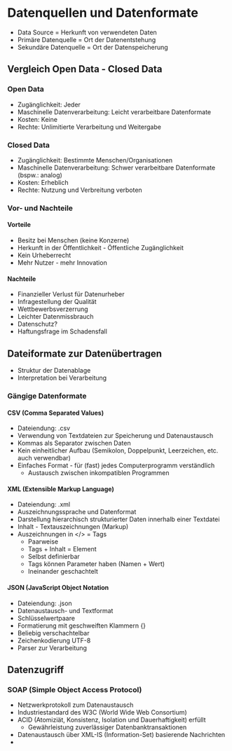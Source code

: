# Datenquellen und Datenformate

- Data Source = Herkunft von verwendeten Daten
- Primäre Datenquelle = Ort der Datenentstehung
- Sekundäre Datenquelle = Ort der Datenspeicherung

## Vergleich Open Data - Closed Data

### Open Data
- Zugänglichkeit: Jeder
- Maschinelle Datenverarbeitung: Leicht verarbeitbare Datenformate
- Kosten: Keine
- Rechte: Unlimitierte Verarbeitung und Weitergabe

### Closed Data
- Zugänglichkeit: Bestimmte Menschen/Organisationen
- Maschinelle Datenverarbeitung: Schwer verarbeitbare Datenformate (bspw.: analog)
- Kosten: Erheblich
- Rechte: Nutzung und Verbreitung verboten

### Vor- und Nachteile

#### Vorteile
- Besitz bei Menschen (keine Konzerne)
- Herkunft in der Öffentlichkeit - Öffentliche Zugänglichkeit
- Kein Urheberrecht
- Mehr Nutzer - mehr Innovation

#### Nachteile
- Finanzieller Verlust für Datenurheber
- Infragestellung der Qualität
- Wettbewerbsverzerrung
- Leichter Datenmissbrauch
- Datenschutz?
- Haftungsfrage im Schadensfall

## Dateiformate zur Datenübertragen
- Struktur der Datenablage
- Interpretation bei Verarbeitung

### Gängige Datenformate

#### CSV (Comma Separated Values) 
- Dateiendung: .csv
- Verwendung von Textdateien zur Speicherung und Datenaustausch
- Kommas als Separator zwischen Daten
- Kein einheitlicher Aufbau (Semikolon, Doppelpunkt, Leerzeichen, etc. auch verwendbar)
- Einfaches Format - für (fast) jedes Computerprogramm verständlich
  - Austausch zwischen inkompatiblen Programmen
 
#### XML (Extensible Markup Language) 
- Dateiendung: .xml
- Auszeichnungssprache und Datenformat
- Darstellung hierarchisch strukturierter Daten innerhalb einer Textdatei
- Inhalt - Textauszeichnungen (Markup)
- Auszeichnungen in </> = Tags
  - Paarweise
  - Tags + Inhalt = Element
  - Selbst definierbar
  - Tags können Parameter haben (Namen + Wert)
  - Ineinander geschachtelt
 
#### JSON (JavaScript Object Notation
- Dateiendung: .json
- Datenaustausch- und Textformat
- Schlüsselwertpaare
- Formatierung mit geschweiften Klammern {}
- Beliebig verschachtelbar
- Zeichenkodierung UTF-8
- Parser zur Verarbeitung

## Datenzugriff

### SOAP (Simple Object Access Protocol)
- Netzwerkprotokoll zum Datenaustausch
- Industriestandard des W3C (World Wide Web Consortium)
- ACID (Atomiziät, Konsistenz, Isolation und Dauerhaftigkeit) erfüllt
  - Gewährleistung zuverlässiger Datenbanktransaktionen
- Datenaustausch über XML-IS (Information-Set) basierende Nachrichten
- 
